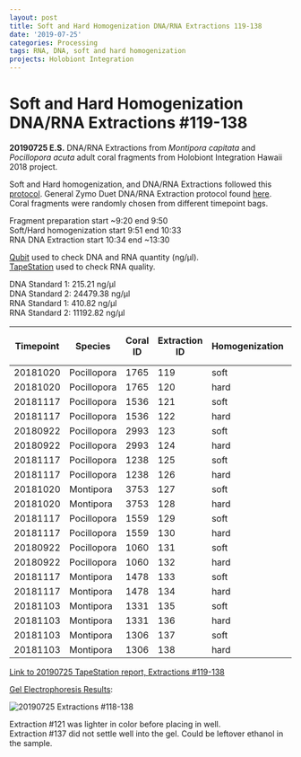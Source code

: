 ```yaml
---
layout: post
title: Soft and Hard Homogenization DNA/RNA Extractions 119-138
date: '2019-07-25'
categories: Processing
tags: RNA, DNA, soft and hard homogenization
projects: Holobiont Integration
---
```


# Soft and Hard Homogenization DNA/RNA Extractions #119-138

**20190725 E.S.**
DNA/RNA Extractions from *Montipora capitata* and *Pocillopora acuta* adult coral fragments from Holobiont Integration Hawaii 2018 project.  

Soft and Hard homogenization, and DNA/RNA Extractions followed this [protocol](https://github.com/emmastrand/EmmaStrand_Notebook/blob/master/_posts/2019-06-05-Soft-and-Hard-Homogenization-Protocol.md). General Zymo Duet DNA/RNA Extraction protocol found [here](https://github.com/emmastrand/EmmaStrand_Notebook/blob/master/_posts/2019-05-31-Zymo-Duet-RNA-DNA-Extraction-Protocol.md).  
Coral fragments were randomly chosen from different timepoint bags.

Fragment preparation start ~9:20 end 9:50  
Soft/Hard homogenization start 9:51 end 10:33  
RNA DNA Extraction start 10:34 end ~13:30  

[Qubit](https://github.com/emmastrand/EmmaStrand_Notebook/blob/master/_posts/2019-05-31-Qubit-Protocol.md) used to check DNA and RNA quantity (ng/μl).  
[TapeStation](https://github.com/emmastrand/EmmaStrand_Notebook/blob/master/_posts/2019-05-31-TapeStation-Protocol.md) used to check RNA quality.

DNA Standard 1: 215.21  ng/μl  
DNA Standard 2: 24479.38  ng/μl  
RNA Standard 1: 410.82  ng/μl  
RNA Standard 2: 11192.82  ng/μl   

| Timepoint | Species     | Coral ID | Extraction ID | Homogenization | DNA Reading 1 | DNA Reading 2 | Average DNA ng/μl | RNA Reading 1 | RNA Reading 2 | Average RNA ng/μl | RIN |
|-----------|-------------|----------|---------------|----------------|---------------|---------------|-------------------|---------------|---------------|-------------------|-----|
| 20181020  | Pocillopora | 1765     | 119           | soft           | 77.6          | 74.4          | 76                | 67.6          | 67            | 67.3              | 7.2 |
| 20181020  | Pocillopora | 1765     | 120           | hard           | 51.4          | 49.6          | 50.5              | 37.6          | 37.2          | 37.4              | 6.7 |
| 20181117  | Pocillopora | 1536     | 121           | soft           | 80            | 79            | 79.5              | 61.8          | 61.4          | 61.6              | 7.8 |
| 20181117  | Pocillopora | 1536     | 122           | hard           | 58.4          | 58            | 58.2              | 49.4          | 48.8          | 49.1              | 7.6 |
| 20180922  | Pocillopora | 2993     | 123           | soft           | 82.2          | 80.8          | 81.5              | 73.8          | 73.6          | 73.7              | 6.6 |
| 20180922  | Pocillopora | 2993     | 124           | hard           | 48.6          | 48.2          | 48.4              | 49            | 48.8          | 48.9              | 6.3 |
| 20181117  | Pocillopora | 1238     | 125           | soft           | 43.4          | 42.8          | 43.1              | 55.4          | 55            | 55.2              | 8.5 |
| 20181117  | Pocillopora | 1238     | 126           | hard           | 27.6          | 27.2          | 27.4              | 31.8          | 31.6          | 31.7              | 8.1 |
| 20181020  | Montipora   | 3753     | 127           | soft           | 19.5          | 19.4          | 19.45             | 11.4          | 11.4          | 11.4              | **  |
| 20181020  | Montipora   | 3753     | 128           | hard           | 12.3          | 12.1          | 12.2              | 10            | 10            | 10                | **  |
| 20181117  | Pocillopora | 1559     | 129           | soft           | 50.6          | 48.4          | 49.5              | 43.2          | 43            | 43.1              | 8.4 |
| 20181117  | Pocillopora | 1559     | 130           | hard           | 35.6          | 35.2          | 35.4              | 31.6          | 31.2          | 31.4              | 7.8 |
| 20180922  | Pocillopora | 1060     | 131           | soft           | 72.2          | 71.4          | 71.8              | 82            | 81.4          | 81.7              | 7.9 |
| 20180922  | Pocillopora | 1060     | 132           | hard           | 44.6          | 44            | 44.3              | 50.2          | 50            | 50.1              | 7.7 |
| 20181117  | Montipora   | 1478     | 133           | soft           | 47.8          | 47.2          | 47.5              | 38.4          | 38.2          | 38.3              | 8   |
| 20181117  | Montipora   | 1478     | 134           | hard           | 36.2          | 35.8          | 36                | 24.2          | 24            | 24.1              | 8.1 |
| 20181103  | Montipora   | 1331     | 135           | soft           | 16            | 15.8          | 15.9              | 11.8          | 11.8          | 11.8              | 8.7 |
| 20181103  | Montipora   | 1331     | 136           | hard           | 10.9          | 10.7          | 10.8              | **            | **            | **                | **  |
| 20181103  | Montipora   | 1306     | 137           | soft           | 37.6          | 37            | 37.3              | 26.6          | 26.6          | 26.6              | 8.4 |
| 20181103  | Montipora   | 1306     | 138           | hard           | 31.8          | 31.6          | 31.7              | 13.8          | 13.8          | 13.8              | 8.5 |

[Link to 20190725 TapeStation report, Extractions #119-138](https://github.com/emmastrand/EmmaStrand_Notebook/blob/master/TapeStation/2019-07-25%20-%2014.17.49.pdf)

[Gel Electrophoresis Results](https://github.com/emmastrand/EmmaStrand_Notebook/blob/master/_posts/2019-07-16-Gel-Electrophoresis-Protocol.md):  

![20190725 Extractions #118-138](https://github.com/emmastrand/EmmaStrand_Notebook/blob/master/images/20190725.JPG?raw=true)

Extraction #121 was lighter in color before placing in well.  
Extraction #137 did not settle well into the gel. Could be leftover ethanol in the sample.
